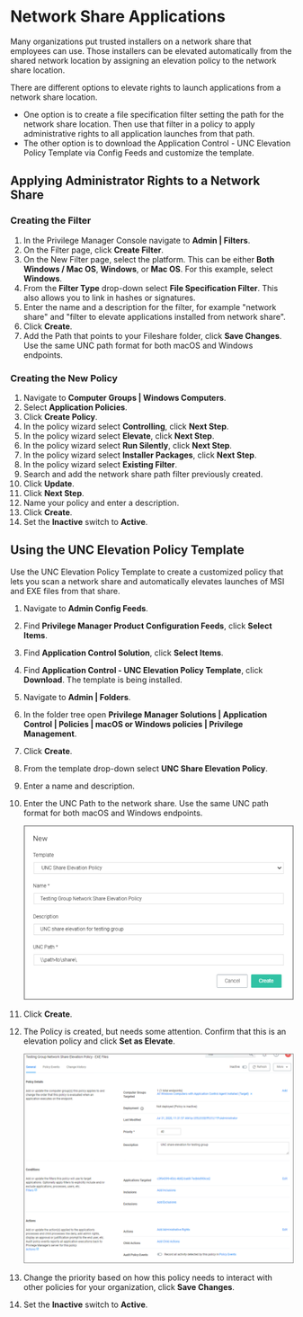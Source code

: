 [title]: # (Network Share)
[tags]: # (elevate)
[priority]: # (4)
# Network Share Applications

Many organizations put trusted installers on a network share that employees can use. Those installers can be elevated automatically from the shared network location by assigning an elevation policy to the network share location.

There are different options to elevate rights to launch applications from a network share location.

* One option is to create a file specification filter setting the path for the network share location. Then use that filter in a policy to apply administrative rights to all application launches from that path.
* The other option is to download the Application Control - UNC Elevation Policy Template via Config Feeds and customize the template.

## Applying Administrator Rights to a Network Share

### Creating the Filter

1. In the Privilege Manager Console navigate to __Admin | Filters__.
1. On the Filter page, click __Create Filter__.
1. On the New Filter page, select the platform. This can be either __Both Windows / Mac OS__, __Windows__, or __Mac OS__. For this example, select __Windows__.
1. From the __Filter Type__ drop-down select __File Specification Filter__. This also allows you to link in hashes or signatures.
1. Enter the name and a description for the filter, for example "network share" and "filter to elevate applications installed from network share".
1. Click __Create__.
1. Add the Path that points to your Fileshare folder, click __Save Changes__. Use the same UNC path format for both macOS and Windows endpoints.

### Creating the New Policy

1. Navigate to __Computer Groups | Windows Computers__.
1. Select __Application Policies__.
1. Click __Create Policy__.
1. In the policy wizard select __Controlling__, click __Next Step__.
1. In the policy wizard select __Elevate__, click __Next Step__.
1. In the policy wizard select __Run Silently__, click __Next Step__.
1. In the policy wizard select __Installer Packages__, click __Next Step__.
1. In the policy wizard select __Existing Filter__.
1. Search and add the network share path filter previously created.
1. Click __Update__.
1. Click __Next Step__.
1. Name your policy and enter a description.
1. Click __Create__.
1. Set the __Inactive__ switch to __Active__.

## Using the UNC Elevation Policy Template

Use the UNC Elevation Policy Template to create a customized policy that lets you scan a network share and automatically elevates launches of MSI and EXE files from that share.

1. Navigate to __Admin Config Feeds__.
1. Find __Privilege Manager Product Configuration Feeds__, click __Select Items__.
1. Find __Application Control Solution__, click __Select Items__.
1. Find __Application Control - UNC Elevation Policy Template__, click __Download__. The template is being installed.
1. Navigate to __Admin | Folders__.
1. In the folder tree open __Privilege Manager Solutions | Application Control | Policies | macOS or Windows policies | Privilege Management__.
1. Click __Create__.
1. From the template drop-down select __UNC Share Elevation Policy__.
1. Enter a name and description.
1. Enter the UNC Path to the network share. Use the same UNC path format for both macOS and Windows endpoints.

   ![create](images/elevate/folders-2.png "Entering details before clicking create")
1. Click __Create__.
1. The Policy is created, but needs some attention. Confirm that this is an elevation policy and click __Set as Elevate__.

   ![policy](images/elevate/elevate.png "Network share elevation policy")
1. Change the priority based on how this policy needs to interact with other policies for your organization, click __Save Changes__.
1. Set the __Inactive__ switch to __Active__.
